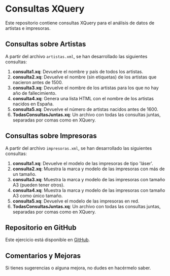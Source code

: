 # Consultas XQuery

Este repositorio contiene consultas XQuery para el análisis de datos de artistas e impresoras.

## Consultas sobre Artistas

A partir del archivo `artistas.xml`, se han desarrollado las siguientes consultas:

1. **consulta1.xq**: Devuelve el nombre y país de todos los artistas.
2. **consulta2.xq**: Devuelve el nombre (sin etiquetas) de los artistas que nacieron antes de 1500.
3. **consulta3.xq**: Devuelve el nombre de los artistas para los que no hay año de fallecimiento.
4. **consulta4.xq**: Genera una lista HTML con el nombre de los artistas nacidos en España.
5. **consulta5.xq**: Devuelve el número de artistas nacidos antes de 1600.
6. **TodasConsultasJuntas.xq**: Un archivo con todas las consultas juntas, separadas por comas como en XQuery.

## Consultas sobre Impresoras

A partir del archivo `impresoras.xml`, se han desarrollado las siguientes consultas:

1. **consulta1.xq**: Devuelve el modelo de las impresoras de tipo 'láser'.
2. **consulta2.xq**: Muestra la marca y modelo de las impresoras con más de un tamaño.
3. **consulta3.xq**: Muestra la marca y modelo de las impresoras con tamaño A3 (pueden tener otros).
4. **consulta4.xq**: Muestra la marca y modelo de las impresoras con tamaño A3 como único tamaño.
5. **consulta5.xq**: Devuelve el modelo de las impresoras en red.
6. **TodasConsultasJuntas.xq**: Un archivo con todas las consultas juntas, separadas por comas como en XQuery.

## Repositorio en GitHub

Este ejercicio está disponible en [GitHub](https://github.com/alvarowau/bajo_tabero_alvaro_LMSGI06_Tarea).

## Comentarios y Mejoras

Si tienes sugerencias o alguna mejora, no dudes en hacérmelo saber.
